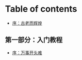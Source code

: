 # Table of contents

* [序：古老而辉煌](README.md)

## 第一部分：入门教程

* [序：万事开头难](di-yi-bu-fen-ru-men-jiao-cheng/untitled.md)

